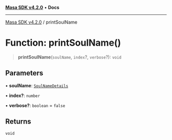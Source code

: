 [**Masa SDK v4.2.0**](../README.md) • **Docs**

***

[Masa SDK v4.2.0](../globals.md) / printSoulName

# Function: printSoulName()

> **printSoulName**(`soulName`, `index`?, `verbose`?): `void`

## Parameters

• **soulName**: [`SoulNameDetails`](../interfaces/SoulNameDetails.md)

• **index?**: `number`

• **verbose?**: `boolean` = `false`

## Returns

`void`
